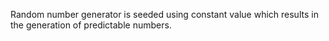 Random number generator is seeded using constant value which results in the generation of predictable numbers.